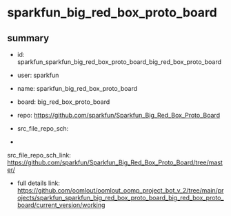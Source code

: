 # sparkfun_big_red_box_proto_board
 
## summary 
* id: sparkfun_sparkfun_big_red_box_proto_board_big_red_box_proto_board
* user: sparkfun
* name: sparkfun_big_red_box_proto_board
* board: big_red_box_proto_board
* repo: https://github.com/sparkfun/Sparkfun_Big_Red_Box_Proto_Board



* src_file_repo_sch: 
*
 src_file_repo_sch_link: https://github.com/sparkfun/Sparkfun_Big_Red_Box_Proto_Board/tree/master/
* full details link: https://github.com/oomlout/oomlout_oomp_project_bot_v_2/tree/main/projects/sparkfun_sparkfun_big_red_box_proto_board_big_red_box_proto_board/current_version/working  






